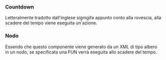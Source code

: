 ### **Countdown**

Letteralmente tradotto dall'inglese signigifa appunto conto alla rovescia, alla scadere del tempo viene eseguita un'azione.

### **Nodo**

Essendo che questo componente viene generato da un XML di tipo albero in un nodo, se specificata una FUN verrà eseguita allo scadere del tempo.





